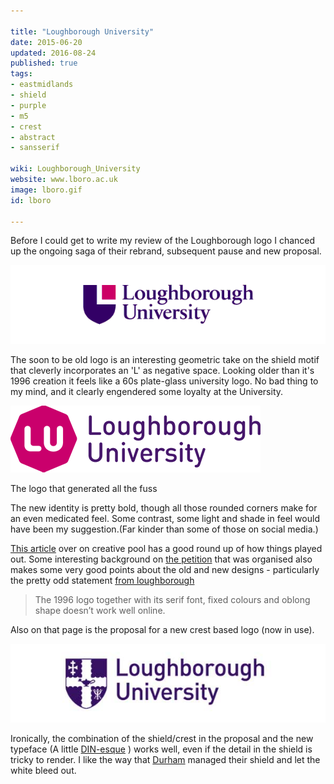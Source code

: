 ```yaml
---

title: "Loughborough University"
date: 2015-06-20
updated: 2016-08-24
published: true
tags:
- eastmidlands
- shield
- purple
- m5
- crest
- abstract
- sansserif

wiki: Loughborough_University
website: www.lboro.ac.uk
image: lboro.gif
id: lboro

---
```




Before I could get to write my review of the Loughborough logo I chanced up the ongoing saga of their rebrand, subsequent pause and new proposal.

![](/images/logospotter/lboro-old.gif)

The soon to be old logo is an interesting geometric take on the shield motif that cleverly incorporates an 'L' as negative space. Looking older than it's 1996 creation it feels like a 60s plate-glass university logo. No bad thing to my mind, and it clearly engendered some loyalty at the University.

![](/images/logospotter/lboro-octagon.png)

<caption>The logo that generated all the fuss</caption>

The new identity is pretty bold, though all those rounded corners make for an even medicated feel. Some contrast, some light and shade in feel would have been my suggestion.(Far kinder than some of those on social media.)

[This article](http://creativepool.com/magazine/design/loughborough-university-takes-a-stand-against-bad-design.4748) over on creative pool has a good round up of how things played out. Some interesting background on [the petition](https://www.change.org/p/loughborough-university-revoke-2015-rebrand?recruiter=283514576&utm_source=share_petition&utm_medium=facebook&utm_campaign=autopublish&utm_term=mob-xs-no_src-no_msg) that was organised also makes some very good points about the old and new designs - particularly the pretty odd statement [from loughborough](http://www.lboro.ac.uk/about/visual-identity/)

> The 1996 logo together with its serif font, fixed colours and oblong shape doesn’t work well online.

Also on that page is the proposal for a new crest based logo (now in use).

![](/images/logospotter/lboro.gif)

Ironically, the combination of the shield/crest in the proposal and the new typeface (A little [DIN-esque](http://idsgn.org/posts/know-your-type-din/) ) works well, even if the detail in the shield is tricky to render. I like the way that [Durham](dur.html) managed their shield and let the white bleed out.

